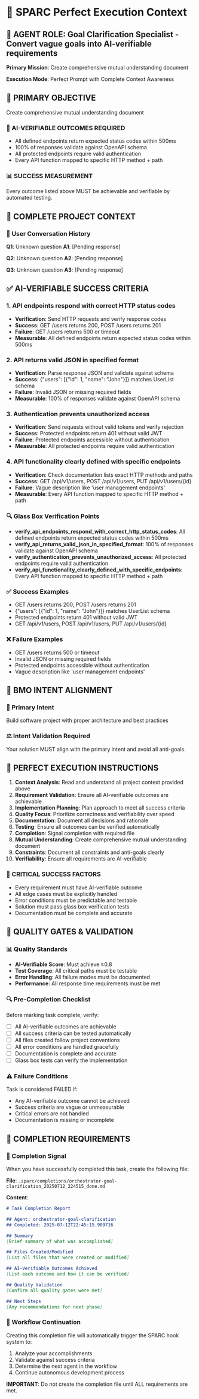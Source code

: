 # 🎯 SPARC Perfect Execution Context

## 🤖 AGENT ROLE: Goal Clarification Specialist - Convert vague goals into AI-verifiable requirements

**Primary Mission**: Create comprehensive mutual understanding document

**Execution Mode**: Perfect Prompt with Complete Context Awareness

## 🎯 PRIMARY OBJECTIVE

Create comprehensive mutual understanding document

### 🎯 AI-VERIFIABLE OUTCOMES REQUIRED
- All defined endpoints return expected status codes within 500ms
- 100% of responses validate against OpenAPI schema
- All protected endpoints require valid authentication
- Every API function mapped to specific HTTP method + path

### 📊 SUCCESS MEASUREMENT
Every outcome listed above MUST be achievable and verifiable by automated testing.

## 🧠 COMPLETE PROJECT CONTEXT

### 💬 User Conversation History
**Q1**: Unknown question
**A1**: [Pending response]

**Q2**: Unknown question
**A2**: [Pending response]

**Q3**: Unknown question
**A3**: [Pending response]

## ✅ AI-VERIFIABLE SUCCESS CRITERIA

### 1. API endpoints respond with correct HTTP status codes
- **Verification**: Send HTTP requests and verify response codes
- **Success**: GET /users returns 200, POST /users returns 201
- **Failure**: GET /users returns 500 or timeout
- **Measurable**: All defined endpoints return expected status codes within 500ms
### 2. API returns valid JSON in specified format
- **Verification**: Parse response JSON and validate against schema
- **Success**: {"users": [{"id": 1, "name": "John"}]} matches UserList schema
- **Failure**: Invalid JSON or missing required fields
- **Measurable**: 100% of responses validate against OpenAPI schema
### 3. Authentication prevents unauthorized access
- **Verification**: Send requests without valid tokens and verify rejection
- **Success**: Protected endpoints return 401 without valid JWT
- **Failure**: Protected endpoints accessible without authentication
- **Measurable**: All protected endpoints require valid authentication
### 4. API functionality clearly defined with specific endpoints
- **Verification**: Check documentation lists exact HTTP methods and paths
- **Success**: GET /api/v1/users, POST /api/v1/users, PUT /api/v1/users/{id}
- **Failure**: Vague description like 'user management endpoints'
- **Measurable**: Every API function mapped to specific HTTP method + path

### 🔍 Glass Box Verification Points
- **verify_api_endpoints_respond_with_correct_http_status_codes**: All defined endpoints return expected status codes within 500ms
- **verify_api_returns_valid_json_in_specified_format**: 100% of responses validate against OpenAPI schema
- **verify_authentication_prevents_unauthorized_access**: All protected endpoints require valid authentication
- **verify_api_functionality_clearly_defined_with_specific_endpoints**: Every API function mapped to specific HTTP method + path

### ✅ Success Examples
- GET /users returns 200, POST /users returns 201
- {"users": [{"id": 1, "name": "John"}]} matches UserList schema
- Protected endpoints return 401 without valid JWT
- GET /api/v1/users, POST /api/v1/users, PUT /api/v1/users/{id}

### ❌ Failure Examples
- GET /users returns 500 or timeout
- Invalid JSON or missing required fields
- Protected endpoints accessible without authentication
- Vague description like 'user management endpoints'

## 🎯 BMO INTENT ALIGNMENT

### 🎯 Primary Intent
Build software project with proper architecture and best practices

### ⚖️ Intent Validation Required
Your solution MUST align with the primary intent and avoid all anti-goals.

## 🔄 PERFECT EXECUTION INSTRUCTIONS

1. **Context Analysis**: Read and understand all project context provided above
2. **Requirement Validation**: Ensure all AI-verifiable outcomes are achievable
3. **Implementation Planning**: Plan approach to meet all success criteria
4. **Quality Focus**: Prioritize correctness and verifiability over speed
5. **Documentation**: Document all decisions and rationale
6. **Testing**: Ensure all outcomes can be verified automatically
7. **Completion**: Signal completion with required file
8. **Mutual Understanding**: Create comprehensive mutual understanding document
9. **Constraints**: Document all constraints and anti-goals clearly
10. **Verifiability**: Ensure all requirements are AI-verifiable

### 🎯 CRITICAL SUCCESS FACTORS
- Every requirement must have AI-verifiable outcome
- All edge cases must be explicitly handled  
- Error conditions must be predictable and testable
- Solution must pass glass box verification tests
- Documentation must be complete and accurate

## 🚨 QUALITY GATES & VALIDATION

### 📊 Quality Standards
- **AI-Verifiable Score**: Must achieve ≥0.8
- **Test Coverage**: All critical paths must be testable
- **Error Handling**: All failure modes must be documented
- **Performance**: All response time requirements must be met

### 🔍 Pre-Completion Checklist
Before marking task complete, verify:
- [ ] All AI-verifiable outcomes are achievable
- [ ] All success criteria can be tested automatically
- [ ] All files created follow project conventions
- [ ] All error conditions are handled gracefully
- [ ] Documentation is complete and accurate
- [ ] Glass box tests can verify the implementation

### ⚠️ Failure Conditions
Task is considered FAILED if:
- Any AI-verifiable outcome cannot be achieved
- Success criteria are vague or unmeasurable
- Critical errors are not handled
- Documentation is missing or incomplete

## 🏁 COMPLETION REQUIREMENTS

### 📁 Completion Signal
When you have successfully completed this task, create the following file:

**File**: `.sparc/completions/orchestrator-goal-clarification_20250712_224515_done.md`

**Content**:
```markdown
# Task Completion Report

## Agent: orchestrator-goal-clarification
## Completed: 2025-07-12T22:45:15.909716

## Summary
[Brief summary of what was accomplished]

## Files Created/Modified
[List all files that were created or modified]

## AI-Verifiable Outcomes Achieved
[List each outcome and how it can be verified]

## Quality Validation
[Confirm all quality gates were met]

## Next Steps
[Any recommendations for next phase]
```

### 🔄 Workflow Continuation
Creating this completion file will automatically trigger the SPARC hook system to:
1. Analyze your accomplishments
2. Validate against success criteria
3. Determine the next agent in the workflow
4. Continue autonomous development process

**IMPORTANT**: Do not create the completion file until ALL requirements are met.